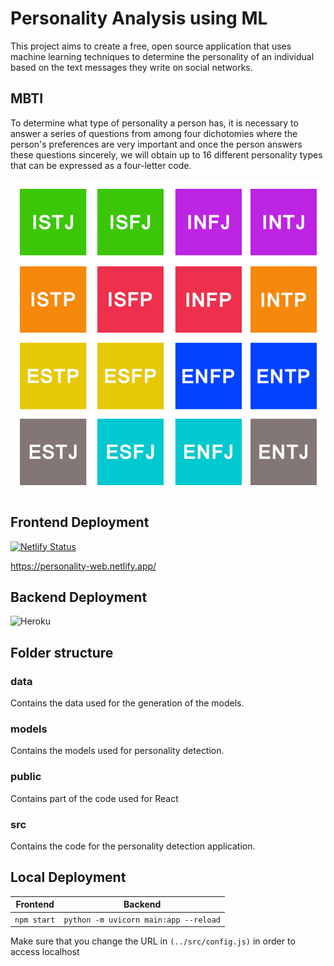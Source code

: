 # Personality Analysis using ML

This project aims to create a free, open source application that uses machine learning techniques to determine the personality of an individual based on the text messages they write on social networks.

## MBTI
To determine what type of personality a person has, it is necessary to answer a series of questions from among four dichotomies where the person's preferences are very important and once the person answers these questions sincerely, we will obtain up to 16 different personality types that can be expressed as a four-letter code.


<img src="/images/Myers-Briggs Chart.webp" alt="MBTIPhoto"/>

## Frontend Deployment
[![Netlify Status](https://api.netlify.com/api/v1/badges/25f42b2a-f753-4543-92b7-be4af49d188b/deploy-status)](https://app.netlify.com/sites/personality-web/deploys)

https://personality-web.netlify.app/ 

## Backend Deployment
![Heroku](https://heroku-badge.herokuapp.com/?app=heroku-badge)

## Folder structure
### data
Contains the data used for the generation of the models.
### models
Contains the models used for personality detection.
### public
Contains part of the code used for React
### src
Contains the code for the personality detection application.

## Local Deployment
Frontend | Backend
--- | ---
`npm start` | `python -m uvicorn main:app --reload` 

Make sure that you change the URL in `(../src/config.js)` in order to access localhost 
